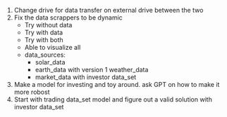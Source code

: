 
1. Change drive for data transfer on external drive between the two
2. Fix the data scrappers to be dynamic
   - Try without data
   - Try with data
   - Try with both
   - Able to visualize all
   - data_sources:
     - solar_data
     - earth_data with version 1 weather_data
     - market_data with investor data_set
3. Make a model for investing and toy around. ask GPT on how to make it more robost
4. Start with trading data_set model and figure out a valid solution with investor data_set
